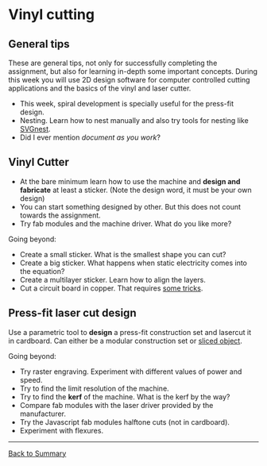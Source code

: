 # Vinyl cutting
## General tips
These are general tips, not only for successfully completing the assignment, but also for learning in-depth some important concepts. During this week you will use 2D design software for computer controlled cutting applications and the basics of the vinyl and laser cutter.

* This week, spiral development is specially useful for the press-fit design.
* Nesting. Learn how to nest manually and also try tools for nesting like [SVGnest](https://github.com/Jack000/SVGnest).
* Did I ever mention _document as you work_?

## Vinyl Cutter

* At the bare minimum learn how to use the machine and **design and fabricate** at least a sticker. (Note the design word, it must be your own design)
* You can start something designed by other. But this does not count towards the assignment.
* Try fab modules and the machine driver. What do you like more?

Going beyond:

* Create a small sticker. What is the smallest shape you can cut?
* Create a big sticker. What happens when static electricity comes into the equation?
* Create a multilayer sticker. Learn how to align the layers.
* Cut a circuit board in copper. That requires [some tricks](http://fab.cba.mit.edu/content/processes/PCB/vinylcut.html).

## Press-fit laser cut design
Use a parametric tool to **design** a press-fit construction set and lasercut it in cardboard. Can either be a modular construction set or [sliced object](http://fab.cba.mit.edu/classes/863.12/people/dsawada/w2.html).

Going beyond:

* Try raster engraving. Experiment with different values of power and speed.
* Try to find the limit resolution of the machine.
* Try to find the **kerf** of the machine. What is the kerf by the way?
* Compare fab modules with the laser driver provided by the manufacturer.
* Try the Javascript fab modules halftone cuts (not in cardboard).
* Experiment with flexures.
---
[Back to Summary](../summary.md)
